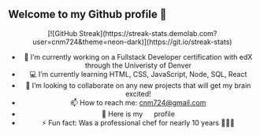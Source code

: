 ## Welcome to my Github profile 👋

<!--
**cnm724** is a ✨ _special_ ✨ repository because its `README.md` (this file) appears on your GitHub profile -->
<div align='center'>
[![GitHub Streak](https://streak-stats.demolab.com?user=cnm724&theme=neon-dark)](https://git.io/streak-stats)

- 📜 I’m currently working on a Fullstack Developer certification with edX through the Univeristy of Denver
- 💻 I’m currently learning HTML, CSS, JavaScript, Node, SQL, React
- 👥 I’m looking to collaborate on any new projects that will get my brain excited!
- 📫 How to reach me: cnm724@gmail.com
- 🔗 Here is my <a href="https://www.linkedin.com/in/courtney-manaligod-2448b4114" target="blank"><img align="center" src="https://github.com/mishmanners/MishManners/blob/master/socials/transparent-Linkedin-logo-icon.png" alt="" height="15" /></a> profile
- ⚡ Fun fact: Was a professional chef for nearly 10 years 👩🏻‍🍳
</div>
